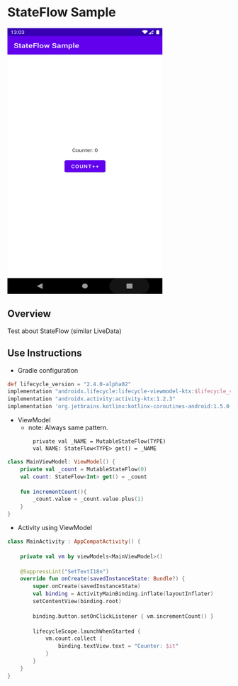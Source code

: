 # StateFlow Sample
 <img src="./logo.png" width="350" height="600" />
 

 ## Overview
 Test about StateFlow (similar LiveData)
 
 ## Use Instructions
 
 * Gradle configuration
 ```gradle
 def lifecycle_version = "2.4.0-alpha02"
 implementation "androidx.lifecycle:lifecycle-viewmodel-ktx:$lifecycle_version"
 implementation "androidx.activity:activity-ktx:1.2.3"
 implementation 'org.jetbrains.kotlinx:kotlinx-coroutines-android:1.5.0'
 ```
* ViewModel
    * note: Always same pattern.
```
        private val _NAME = MutableStateFlow(TYPE)
        val NAME: StateFlow<TYPE> get() = _NAME 
```
```kotlin
class MainViewModel: ViewModel() {
    private val _count = MutableStateFlow(0)
    val count: StateFlow<Int> get() = _count

    fun incrementCount(){
        _count.value = _count.value.plus(1)
    }
}
```

* Activity using ViewModel
```kotlin
class MainActivity : AppCompatActivity() {

    private val vm by viewModels<MainViewModel>()

    @SuppressLint("SetTextI18n")
    override fun onCreate(savedInstanceState: Bundle?) {
        super.onCreate(savedInstanceState)
        val binding = ActivityMainBinding.inflate(layoutInflater)
        setContentView(binding.root)

        binding.button.setOnClickListener { vm.incrementCount() }

        lifecycleScope.launchWhenStarted {
            vm.count.collect {
                binding.textView.text = "Counter: $it"
            }
        }
    }
}
```